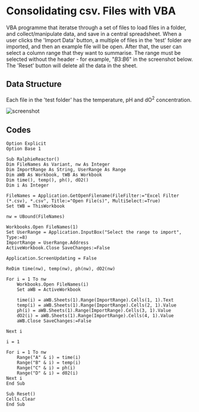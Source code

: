 # Consolidating csv. Files with VBA
VBA programme that iteratse through a set of files to load files in a folder, and collect/manipulate data, and save in a central spreadsheet. When a user clicks the 'Import Data' button, a multiple of files in the 'test' folder are imported, and then an example file will be open. After that, the user can select a column range that they want to summarise. The range must be selected without the header - for example, "$B$3:$B$6" in the screenshot below. The 'Reset' button will delete all the data in the sheet.


## Data Structure
Each file in the 'test folder' has the temperature, pH and dO<sup>2</sup> concentration. 

![screenshot](https://github.com/myfriendtae/VBA_consolidating_files/blob/master/screenshot.png?raw=true)

## Codes
```VB
Option Explicit
Option Base 1

Sub RalphieReactor()
Dim FileNames As Variant, nw As Integer
Dim ImportRange As String, UserRange As Range
Dim aWB As Workbook, tWB As Workbook
Dim time(), temp(), ph(), dO2()
Dim i As Integer

FileNames = Application.GetOpenFilename(FileFilter:="Excel Filter (*.csv), *.csv", Title:="Open File(s)", MultiSelect:=True)
Set tWB = ThisWorkbook

nw = UBound(FileNames)

Workbooks.Open FileNames(1)
Set UserRange = Application.InputBox("Select the range to import", Type:=8)
ImportRange = UserRange.Address
ActiveWorkbook.Close SaveChanges:=False

Application.ScreenUpdating = False

ReDim time(nw), temp(nw), ph(nw), dO2(nw)

For i = 1 To nw
    Workbooks.Open FileNames(i)
    Set aWB = ActiveWorkbook

    time(i) = aWB.Sheets(1).Range(ImportRange).Cells(1, 1).Text
    temp(i) = aWB.Sheets(1).Range(ImportRange).Cells(2, 1).Value
    ph(i) = aWB.Sheets(1).Range(ImportRange).Cells(3, 1).Value
    dO2(i) = aWB.Sheets(1).Range(ImportRange).Cells(4, 1).Value
    aWB.Close SaveChanges:=False

Next i

i = 1

For i = 1 To nw
    Range("A" & i) = time(i)
    Range("B" & i) = temp(i)
    Range("C" & i) = ph(i)
    Range("D" & i) = d02(i)
Next i
End Sub

Sub Reset()
Cells.Clear
End Sub

```
